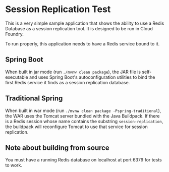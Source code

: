 # Session Replication Test

This is a very simple sample application that shows the ability to use a Redis
Database as a session replication tool. It is designed to be run in Cloud Foundry.

To run properly, this application needs to have a Redis service bound to it.

## Spring Boot

When built in jar mode (run `./mvnw clean package`), the JAR file is self-executable
and uses Spring Boot's autoconfiguration utilities to bind the first Redis service
it finds as a session replication database.

## Traditional Spring

When built in war mode (run `./mvnw clean package -Pspring-traditional`), the WAR
uses the Tomcat server bundled with the Java Buildpack. If there is a Redis session
whose name contains the substring `session-replication`, the buildpack will
reconfigure Tomcat to use that service for session replication.

## Note about building from source

You must have a running Redis database on localhost at port 6379 for tests to
work.
